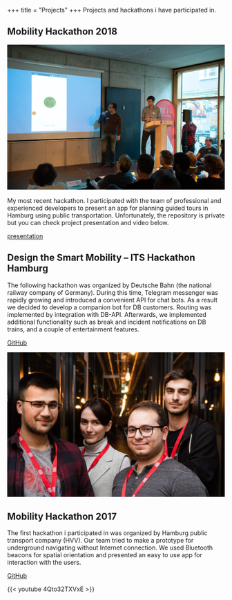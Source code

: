 +++
title = "Projects"
+++
Projects and hackathons i have participated in.

## Mobility Hackathon 2018

![regular](images/hackathon_2018.jpg)

My most recent hackathon. I participated with the team of professional and experienced developers to present an app for planning guided tours in Hamburg using public transportation. Unfortunately, the repository is private but you can check project presentation and video below. 

[presentation](files/tripassisto.pdf)

## Design the Smart Mobility – ITS Hackathon Hamburg

The following hackathon was organized by Deutsche Bahn (the national railway company of Germany). During this time, Telegram messenger was rapidly growing and introduced a convenient API for chat bots. As a result we decided to develop a companion bot for DB customers. Routing was implemented by integration with DB-API. Afterwards, we implemented additional functionality such as break and incident notifications on DB trains, and a couple of entertainment features.

[GitHub](https://github.com/artyapple/dbhero)

![regular](images/hackathon_2017.jpeg)

## Mobility Hackathon 2017

The first hackathon i participated in was organized by Hamburg public transport company (HVV). Our team tried to make a prototype for underground navigating without Internet connection. We used Bluetooth beacons for spatial orientation and presented an easy to use app for interaction with the users.

[GitHub](https://github.com/artyapple/Indoor_navigation)


{{< youtube 4Qto32TXVxE >}}
